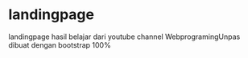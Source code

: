 # landingpage
landingpage hasil belajar dari youtube channel WebprogramingUnpas dibuat dengan bootstrap 100%
